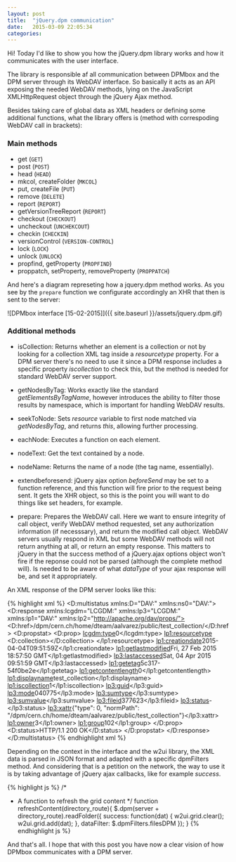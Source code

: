 ```yaml
---
layout: post
title:  "jQuery.dpm communication"
date:   2015-03-09 22:05:34
categories:
---
```

Hi! Today I'd like to show you how the jQuery.dpm library works and how it communicates with the user interface.

The library is responsible af all communication between DPMbox and the DPM server through its WebDAV interface. So basically it acts as an API exposing the needed WebDAV methods, lying on the JavaScript XMLHttpRequest object through the jQuery Ajax method.

Besides taking care of global data as XML headers or defining some additional functions, what the library offers is (method with correspoding WebDAV call in brackets):

### Main methods

- get (`GET`)
- post (`POST`)
- head (`HEAD`)
- mkcol, createFolder (`MKCOL`)
- put, createFile (`PUT`)
- remove (`DELETE`)
- report (`REPORT`)
- getVersionTreeReport (`REPORT`)
- checkout (`CHECKOUT`)
- uncheckout (`UNCHEKCOUT`)
- checkin (`CHECKIN`)
- versionControl (`VERSION-CONTROL`)
- lock (`LOCK`)
- unlock (`UNLOCK`)
- propfind, getProperty (`PROPFIND`)
- proppatch, setProperty, removeProperty (`PROPPATCH`)


And here's a diagram represeting how a jquery.dpm method works. As you see by the `prepare` function we configurate accordingly an XHR that then is sent to the server:

![DPMbox interface [15-02-2015]]({{ site.baseurl }}/assets/jquery.dpm.gif)



### Additional methods

- isCollection: Returns whether an element is a collection or not by looking for a collection XML tag inside a *resourcetype* property. For a DPM server there's no need to use it since a DPM response includes a specific property *iscollection* to check this, but the method is needed for standard WebDAV server support.

- getNodesByTag: Works exactly like the standard *getElementsByTagName*, however introduces the ability to filter those results by namespace, which is important for handling WebDAV results.

- seekToNode: Sets *resource* variable to first node matched via *getNodesByTag*, and returns *this*, allowing further processing.

- eachNode: Executes a function on each element.

- nodeText: Get the text contained by a node.

- nodeName: Returns the name of a node (the tag name, essentially).

- extendbeforesend: jQuery ajax option *beforeSend* may be set to a function reference, and this function will fire prior to the request being sent. It gets the XHR object, so this is the point you will want to do things like set headers, for example.

- prepare: Prepares the WebDAV call. Here we want to ensure integrity of call object, verify WebDAV method requested, set any authorization information (if necesssary), and return the modified call object. WebDAV servers usually respond in XML but some WebDAV methods will not return anything at all, or return an empty response. This matters to jQuery in that the success method of a jQuery.ajax options object won't fire if the reponse could not be parsed (although the complete method will). Is needed to be aware of what *dataType* of your ajax response will be, and set it appropriately.

An XML response of the DPM server looks like this:

{% highlight xml %}
<D:multistatus xmlns:D="DAV:" xmlns:ns0="DAV:">
	<D:response xmlns:lcgdm="LCGDM:" xmlns:lp3="LCGDM:" xmlns:lp1="DAV:" xmlns:lp2="http://apache.org/dav/props/">
		<D:href>/dpm/cern.ch/home/dteam/aalvarez/public/test_collection/</D:href>
		<D:propstat>
			<D:prop>
				<lcgdm:type>0</lcgdm:type>
				<lp1:resourcetype>
					<D:collection></D:collection>
				</lp1:resourcetype>
				<lp1:creationdate>2015-04-04T09:51:59Z</lp1:creationdate>
				<lp1:getlastmodified>Fri, 27 Feb 2015 18:57:50 GMT</lp1:getlastmodified>
				<lp3:lastaccessed>Sat, 04 Apr 2015 09:51:59 GMT</lp3:lastaccessed>
				<lp1:getetag>5c317-54f0be2e</lp1:getetag>
				<lp1:getcontentlength>0</lp1:getcontentlength>
				<lp1:displayname>test_collection</lp1:displayname>
				<lp1:iscollection>1</lp1:iscollection>
				<lp3:guid></lp3:guid>
				<lp3:mode>040775</lp3:mode>
				<lp3:sumtype></lp3:sumtype>
				<lp3:sumvalue></lp3:sumvalue>
				<lp3:fileid>377623</lp3:fileid>
				<lp3:status>-</lp3:status>
				<lp3:xattr>{"type": 0, "normPath": "\/dpm\/cern.ch\/home\/dteam\/aalvarez\/public\/test_collection"}</lp3:xattr>
				<lp1:owner>3</lp1:owner>
				<lp1:group>102</lp1:group>
			</D:prop>
			<D:status>HTTP/1.1 200 OK</D:status>
		</D:propstat>
	</D:response>
</D:multistatus>
{% endhighlight xml %}


Depending on the context in the interface and the w2ui library, the XML data is parsed in JSON format and adapted with a specific dpmFilters method. And considering that is a petition on the network, the way to use it is by taking advantage of jQuery ajax callbacks, like for example *success*. 


{% highlight js %}
/*
 * A function to refresh the grid content
 */
function refreshContent(directory_route){
    $.dpm(server + directory_route).readFolder({
        success:    function(dat) {
            w2ui.grid.clear();
            w2ui.grid.add(dat);
        },
        dataFilter: $.dpmFilters.filesDPM
    });
}
{% endhighlight js %}



And that's all. I hope that with this post you have now a clear vision of how DPMbox communicates with a DPM server.


[dpmdemo]: http://www.calvellido.es/dpm
[ztree]: http://www.ztree.me
[w2ui]: http://w2ui.com
